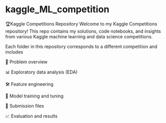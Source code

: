 # kaggle_ML_competition
🏆Kaggle Competitions Repository
Welcome to my Kaggle Competitions repository! This repo contains my solutions, code notebooks, and insights from various Kaggle machine learning and data science competitions.

Each folder in this repository corresponds to a different competition and includes

📄 Problem overview

📊 Exploratory data analysis (EDA)

🛠️ Feature engineering

🤖 Model training and tuning

📝 Submission files

📈 Evaluation and results


